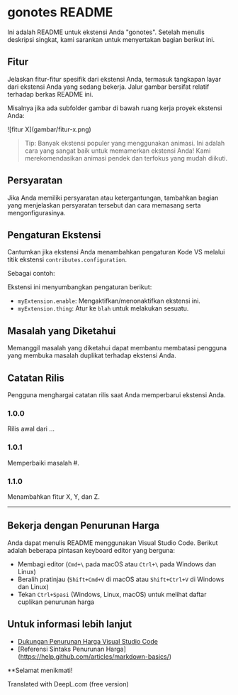 # gonotes README

Ini adalah README untuk ekstensi Anda "gonotes". Setelah menulis deskripsi singkat, kami sarankan untuk menyertakan bagian berikut ini.

## Fitur

Jelaskan fitur-fitur spesifik dari ekstensi Anda, termasuk tangkapan layar dari ekstensi Anda yang sedang bekerja. Jalur gambar bersifat relatif terhadap berkas README ini.

Misalnya jika ada subfolder gambar di bawah ruang kerja proyek ekstensi Anda:

\!\[fitur X\]\(gambar/fitur-x.png\)

> Tip: Banyak ekstensi populer yang menggunakan animasi. Ini adalah cara yang sangat baik untuk memamerkan ekstensi Anda! Kami merekomendasikan animasi pendek dan terfokus yang mudah diikuti.

## Persyaratan

Jika Anda memiliki persyaratan atau ketergantungan, tambahkan bagian yang menjelaskan persyaratan tersebut dan cara memasang serta mengonfigurasinya.

## Pengaturan Ekstensi

Cantumkan jika ekstensi Anda menambahkan pengaturan Kode VS melalui titik ekstensi `contributes.configuration`.

Sebagai contoh:

Ekstensi ini menyumbangkan pengaturan berikut:

* `myExtension.enable`: Mengaktifkan/menonaktifkan ekstensi ini.
* `myExtension.thing`: Atur ke `blah` untuk melakukan sesuatu.

## Masalah yang Diketahui

Memanggil masalah yang diketahui dapat membantu membatasi pengguna yang membuka masalah duplikat terhadap ekstensi Anda.

## Catatan Rilis

Pengguna menghargai catatan rilis saat Anda memperbarui ekstensi Anda.

### 1.0.0

Rilis awal dari ...

### 1.0.1

Memperbaiki masalah #.

### 1.1.0

Menambahkan fitur X, Y, dan Z.

---

## Bekerja dengan Penurunan Harga

Anda dapat menulis README menggunakan Visual Studio Code.  Berikut adalah beberapa pintasan keyboard editor yang berguna:

* Membagi editor (`Cmd+\` pada macOS atau `Ctrl+\` pada Windows dan Linux)
* Beralih pratinjau (`Shift+Cmd+V` di macOS atau `Shift+Ctrl+V` di Windows dan Linux)
* Tekan `Ctrl+Spasi` (Windows, Linux, macOS) untuk melihat daftar cuplikan penurunan harga

## Untuk informasi lebih lanjut

* [Dukungan Penurunan Harga Visual Studio Code](http://code.visualstudio.com/docs/languages/markdown)
* [Referensi Sintaks Penurunan Harga] (https://help.github.com/articles/markdown-basics/)

**Selamat menikmati!

Translated with DeepL.com (free version)